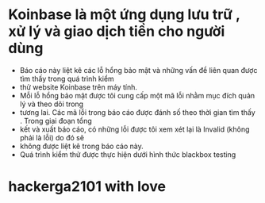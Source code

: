 # Koinbase là một ứng dụng lưu trữ , xử lý và giao dịch tiền cho người dùng

- Báo cáo này liệt kê các lỗ hổng bảo mật và những vấn đề liên quan được tìm thấy trong quá trình kiểm
- thử website Koinbase trên máy tính.
- Mỗi lỗ hổng bảo mật được tôi cung cấp một mã lỗi nhằm mục đích quản lý và theo dõi trong
- tương lai. Các mã lỗi trong báo cáo được đánh số theo thời gian tìm thấy . Trong giai đoạn tổng
- kết và xuất báo cáo, có những lỗi được tôi xem xét lại là Invalid (không phải là lỗi) do đó sẽ
- không được liệt kê trong báo cáo này.
- Quá trình kiểm thử được thực hiện dưới hình thức blackbox testing

# hackerga2101 with love